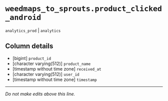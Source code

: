 # `weedmaps_to_sprouts.product_clicked_android`
`analytics_prod` | `analytics`

## Column details
* [bigint]    `product_id`
* [character varying(512)] `product_name`
* [timestamp without time zone] `received_at`
* [character varying(512)] `user_id`
* [timestamp without time zone] `timestamp`

-------------------------------------------------------------------------------
*Do not make edits above this line.*
